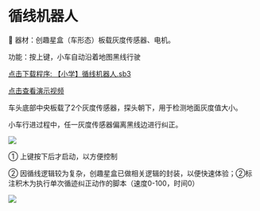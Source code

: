 # 循线机器人

🧰 器材：创趣星盒（车形态）板载灰度传感器、电机。

功能：按上键，小车自动沿着地图黑线行驶

<a href="/tutorial/starbox_sj/sb3/【小学】循线机器人.sb3">点击下载程序: 【小学】循线机器人.sb3</a>

<a href="https://www.bilibili.com/video/BV1YSvczhEUb/?vd_source=d34a80bae9d64a0c5a0716bd47877802" target="_blank">点击查看演示视频</a>

车头底部中央板载了2个灰度传感器，探头朝下，用于检测地面灰度值大小。

小车行进过程中，任一灰度传感器偏离黑线边进行纠正。

<img src="/images/docimg/【小学】循线小车原理.png">

① 上键按下后才启动，以方便控制

② 因循线逻辑较为复杂，创趣星盒已做相关逻辑的封装，以便快速体验；②标注积木为执行单次循迹纠正动作的脚本（速度0-100，时间0）

<img src="/images/docimg/【小学】循线小车.png">